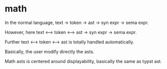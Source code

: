 # math

In the normal language, text -> token -> ast -> syn expr -> sema expr.

However, here text <--> token <--> ast -> syn expr -> sema expr.

Further text <--> token <--> ast is totally handled automatically.

Basically, the user modify directly the asts.

Math asts is centered around displayability, basically the same as typst ast.